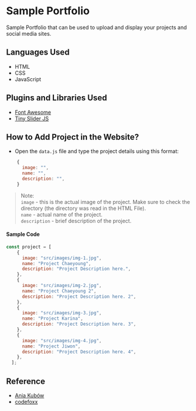 # Sample Portfolio

Sample Portfolio that can be used to upload and display your projects and social media sites.

## Languages Used

- HTML
- CSS
- JavaScript

## Plugins and Libraries Used

- [Font Awesome](https://fontawesome.com/) 
- [Tiny Slider JS](https://github.com/ganlanyuan/tiny-slider)

## How to Add Project in the Website?
- Open the ```data.js``` file and type the project details using this format:
```js
    {
      image: "",
      name: "",
      description: "",
    }
```
> Note: <br/>
> `image` - this is the actual image of the project. Make sure to check the directory (the directory was read in the HTML File). <br/>
> `name` - actual name of the project. <br/>
> `description` - brief description of the project.

#### Sample Code
```js
const project = [
    {
      image: "src/images/img-1.jpg",
      name: "Project Chaeyoung",
      description: "Project Description here.",
    },
    {
      image: "src/images/img-2.jpg",
      name: "Project Chaeyoung 2",
      description: "Project Description here. 2",
    },
    {
      image: "src/images/img-3.jpg",
      name: "Project Karina",
      description: "Project Description here. 3",
    },
    {
      image: "src/images/img-4.jpg",
      name: "Project Jiwon",
      description: "Project Description here. 4",
    },
  ];
```
## Reference
- [Ania Kubów](https://www.youtube.com/c/AniaKub%C3%B3w)
- [codefoxx](https://www.youtube.com/c/codefoxx)
